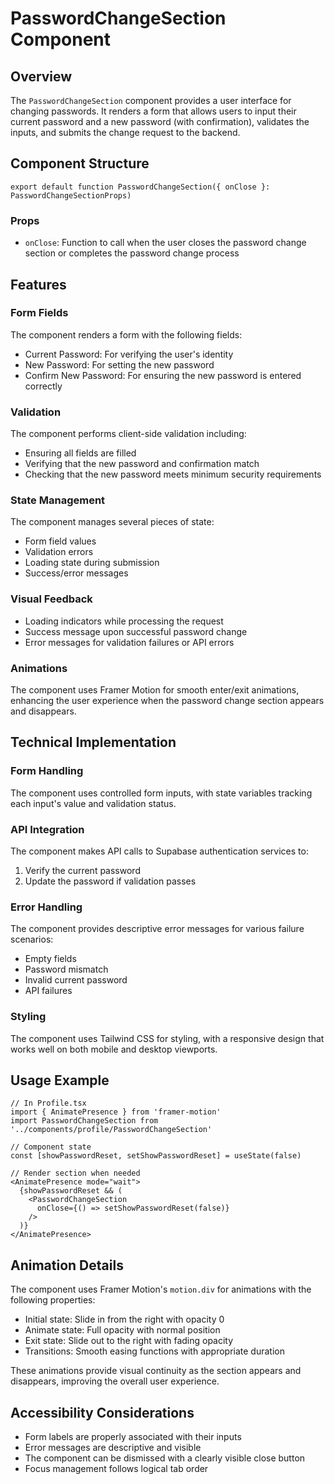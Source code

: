 # PasswordChangeSection Component

## Overview
The `PasswordChangeSection` component provides a user interface for changing passwords. It renders a form that allows users to input their current password and a new password (with confirmation), validates the inputs, and submits the change request to the backend.

## Component Structure

```tsx
export default function PasswordChangeSection({ onClose }: PasswordChangeSectionProps)
```

### Props
- `onClose`: Function to call when the user closes the password change section or completes the password change process

## Features

### Form Fields
The component renders a form with the following fields:
- Current Password: For verifying the user's identity
- New Password: For setting the new password
- Confirm New Password: For ensuring the new password is entered correctly

### Validation
The component performs client-side validation including:
- Ensuring all fields are filled
- Verifying that the new password and confirmation match
- Checking that the new password meets minimum security requirements

### State Management
The component manages several pieces of state:
- Form field values
- Validation errors
- Loading state during submission
- Success/error messages

### Visual Feedback
- Loading indicators while processing the request
- Success message upon successful password change
- Error messages for validation failures or API errors

### Animations
The component uses Framer Motion for smooth enter/exit animations, enhancing the user experience when the password change section appears and disappears.

## Technical Implementation

### Form Handling
The component uses controlled form inputs, with state variables tracking each input's value and validation status.

### API Integration
The component makes API calls to Supabase authentication services to:
1. Verify the current password
2. Update the password if validation passes

### Error Handling
The component provides descriptive error messages for various failure scenarios:
- Empty fields
- Password mismatch
- Invalid current password
- API failures

### Styling
The component uses Tailwind CSS for styling, with a responsive design that works well on both mobile and desktop viewports.

## Usage Example

```tsx
// In Profile.tsx
import { AnimatePresence } from 'framer-motion'
import PasswordChangeSection from '../components/profile/PasswordChangeSection'

// Component state
const [showPasswordReset, setShowPasswordReset] = useState(false)

// Render section when needed
<AnimatePresence mode="wait">
  {showPasswordReset && (
    <PasswordChangeSection 
      onClose={() => setShowPasswordReset(false)} 
    />
  )}
</AnimatePresence>
```

## Animation Details
The component uses Framer Motion's `motion.div` for animations with the following properties:
- Initial state: Slide in from the right with opacity 0
- Animate state: Full opacity with normal position
- Exit state: Slide out to the right with fading opacity
- Transitions: Smooth easing functions with appropriate duration

These animations provide visual continuity as the section appears and disappears, improving the overall user experience.

## Accessibility Considerations
- Form labels are properly associated with their inputs
- Error messages are descriptive and visible
- The component can be dismissed with a clearly visible close button
- Focus management follows logical tab order
